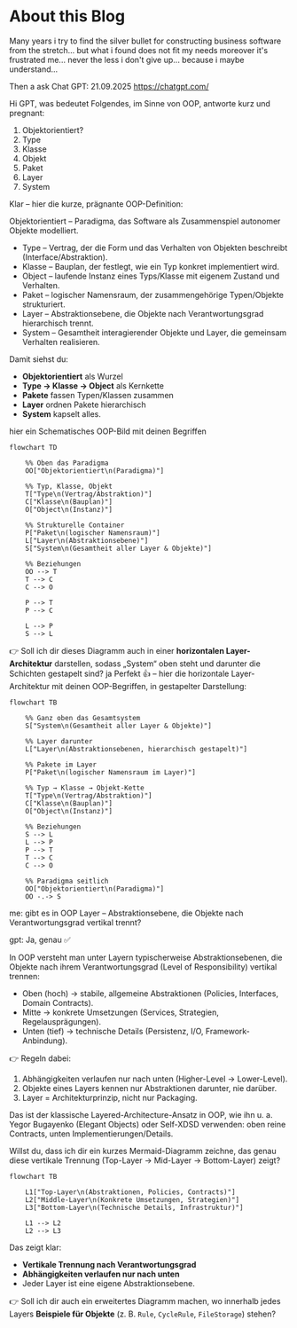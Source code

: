 # About this Blog

Many years i try to find the silver bullet for constructing business software from the stretch...  but what i found does not fit my needs moreover it's frustrated me... never the less i don't give up... because i maybe understand...

Then a ask Chat GPT: 21.09.2025
https://chatgpt.com/

Hi GPT, was bedeutet Folgendes, im Sinne von OOP, antworte kurz und pregnant:
1. Objektorientiert?
2. Type
3. Klasse
4. Objekt
5. Paket
6. Layer
7. System


Klar – hier die kurze, prägnante OOP-Definition:

Objektorientiert – Paradigma, das Software als Zusammenspiel autonomer Objekte modelliert.
- Type – Vertrag, der die Form und das Verhalten von Objekten beschreibt (Interface/Abstraktion).
- Klasse – Bauplan, der festlegt, wie ein Typ konkret implementiert wird.
- Object – laufende Instanz eines Typs/Klasse mit eigenem Zustand und Verhalten.
- Paket – logischer Namensraum, der zusammengehörige Typen/Objekte strukturiert.
- Layer – Abstraktionsebene, die Objekte nach Verantwortungsgrad hierarchisch trennt.
- System – Gesamtheit interagierender Objekte und Layer, die gemeinsam Verhalten realisieren.

Damit siehst du:  
- **Objektorientiert** als Wurzel  
- **Type → Klasse → Object** als Kernkette  
- **Pakete** fassen Typen/Klassen zusammen  
- **Layer** ordnen Pakete hierarchisch  
- **System** kapselt alles.


hier ein Schematisches OOP-Bild mit deinen Begriffen

```mermaid
flowchart TD

    %% Oben das Paradigma
    OO["Objektorientiert\n(Paradigma)"]

    %% Typ, Klasse, Objekt
    T["Type\n(Vertrag/Abstraktion)"]
    C["Klasse\n(Bauplan)"]
    O["Object\n(Instanz)"]

    %% Strukturelle Container
    P["Paket\n(logischer Namensraum)"]
    L["Layer\n(Abstraktionsebene)"]
    S["System\n(Gesamtheit aller Layer & Objekte)"]

    %% Beziehungen
    OO --> T
    T --> C
    C --> O

    P --> T
    P --> C

    L --> P
    S --> L
```

👉 Soll ich dir dieses Diagramm auch in einer **horizontalen Layer-Architektur** darstellen, sodass „System“ oben steht und darunter die Schichten gestapelt sind?
ja
Perfekt 👍 – hier die horizontale Layer-Architektur mit deinen OOP-Begriffen, in gestapelter Darstellung:

```mermaid
flowchart TB

    %% Ganz oben das Gesamtsystem
    S["System\n(Gesamtheit aller Layer & Objekte)"]

    %% Layer darunter
    L["Layer\n(Abstraktionsebenen, hierarchisch gestapelt)"]

    %% Pakete im Layer
    P["Paket\n(logischer Namensraum im Layer)"]

    %% Typ → Klasse → Objekt-Kette
    T["Type\n(Vertrag/Abstraktion)"]
    C["Klasse\n(Bauplan)"]
    O["Object\n(Instanz)"]

    %% Beziehungen
    S --> L
    L --> P
    P --> T
    T --> C
    C --> O

    %% Paradigma seitlich
    OO["Objektorientiert\n(Paradigma)"]
    OO -.-> S
```

me: gibt es in OOP Layer – Abstraktionsebene, die Objekte nach Verantwortungsgrad vertikal trennt?

gpt: Ja, genau ✅

In OOP versteht man unter Layern typischerweise Abstraktionsebenen, die Objekte nach ihrem Verantwortungsgrad (Level of Responsibility) vertikal trennen:

- Oben (hoch) → stabile, allgemeine Abstraktionen (Policies, Interfaces, Domain Contracts).
- Mitte → konkrete Umsetzungen (Services, Strategien, Regelausprägungen).
- Unten (tief) → technische Details (Persistenz, I/O, Framework-Anbindung).

👉 Regeln dabei:

1. Abhängigkeiten verlaufen nur nach unten (Higher-Level → Lower-Level).
2. Objekte eines Layers kennen nur Abstraktionen darunter, nie darüber.
3. Layer = Architekturprinzip, nicht nur Packaging.

Das ist der klassische Layered-Architecture-Ansatz in OOP, wie ihn u. a. Yegor Bugayenko (Elegant Objects) oder Self-XDSD verwenden: oben reine Contracts, unten Implementierungen/Details.

Willst du, dass ich dir ein kurzes Mermaid-Diagramm zeichne, das genau diese vertikale Trennung (Top-Layer → Mid-Layer → Bottom-Layer) zeigt?

```mermaid
flowchart TB

    L1["Top-Layer\n(Abstraktionen, Policies, Contracts)"]
    L2["Middle-Layer\n(Konkrete Umsetzungen, Strategien)"]
    L3["Bottom-Layer\n(Technische Details, Infrastruktur)"]

    L1 --> L2
    L2 --> L3
```

Das zeigt klar:  
- **Vertikale Trennung nach Verantwortungsgrad**  
- **Abhängigkeiten verlaufen nur nach unten**  
- Jeder Layer ist eine eigene Abstraktionsebene.  

👉 Soll ich dir auch ein erweitertes Diagramm machen, wo innerhalb jedes Layers **Beispiele für Objekte** (z. B. `Rule`, `CycleRule`, `FileStorage`) stehen?
